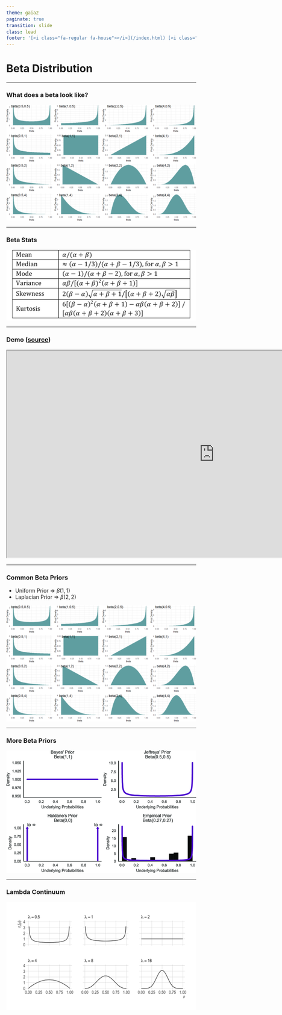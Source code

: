 ```yaml
---
theme: gaia2
paginate: true
transition: slide
class: lead
footer: '[<i class="fa-regular fa-house"></i>](/index.html) [<i class="fa-regular fa-circle-up"></i>](../index.html) [<i class="fa-regular fa-circle-left"></i>](#1)'
---
```



<!-- _class: invert lead -->
# Beta Distribution

---

### What does a beta look like?

![w:800 drop-shadow](assets/2025-09-30-08-36-11.png)

---

### Beta Stats

![w:900 drop-shadow](assets/2025-09-30-08-43-04.png)

---

### Demo ([source](https://mathlets.org/mathlets/beta-distribution))

<iframe src="https://mathlets.org/mathlets/beta-distribution" width="1100" height="550"></iframe>

---

### Common Beta Priors

- Uniform Prior => $\beta(1,1)$
- Laplacian Prior => $\beta(2,2)$

![w:600](assets/2025-09-30-08-36-11.png)

---

### More Beta Priors

![w:700](assets/2025-09-30-08-41-14.png)

---

### Lambda Continuum

![w:600](assets/2025-09-30-08-42-14.png)
